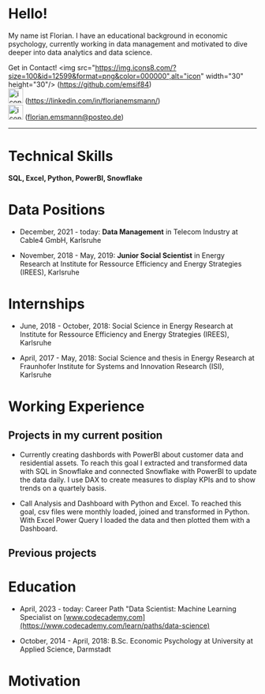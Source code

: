 
# Hello!
My name ist Florian. I have an educational background in economic psychology, currently working in data management and motivated to dive deeper into data analytics and data science.


Get in Contact!
<img src="https://img.icons8.com/?size=100&id=12599&format=png&color=000000",alt="icon" width="30" height="30"/>
(https://github.com/emsif84)  
<img src="https://img.icons8.com/?size=100&id=13930&format=png&color=000000" alt="icon" width="30" height="30"/>
(https://linkedin.com/in/florianemsmann/)  
<img src ="https://img.icons8.com/?size=100&id=60688&format=png&color=000000" alt="icon" width="30" height="30">  (<florian.emsmann@posteo.de>)


---


# Technical Skills
**SQL, Excel, Python, PowerBI, Snowflake**


# Data Positions
* December, 2021 - today: **Data Management** in Telecom Industry at Cable4 GmbH, Karlsruhe


* November, 2018 - May, 2019: **Junior Social Scientist** in Energy Research at Institute for Ressource Efficiency and Energy Strategies (IREES), Karlsruhe


# Internships
* June, 2018 - October, 2018: Social Science in Energy Research at Institute for Ressource Efficiency and Energy Strategies (IREES), Karlsruhe

* April, 2017 - May, 2018: Social Science and thesis in Energy Research at Fraunhofer Institute for Systems and Innovation Research (ISI), Karlsruhe


# Working Experience
## Projects in my current position

* Currently creating dashbords with PowerBI about customer data and residential assets.
To reach this goal I extracted and transformed data with SQL in Snowflake and connected Snowflake with PowerBI to update the data daily. I use DAX to create measures to display KPIs and to show trends on a quartely basis.

* Call Analysis and Dashboard with Python and Excel. To reached this goal, csv files were monthly loaded, joined and transformed in Python. With Excel Power Query I loaded the data and then plotted them with a Dashboard.

## Previous projects


# Education
* April, 2023 - today: Career Path "Data Scientist: Machine Learning Specialist on [www.codecademy.com](https://www.codecademy.com/learn/paths/data-science)

* October, 2014 - April, 2018: B.Sc. Economic Psychology at University at Applied Science, Darmstadt


# Motivation


